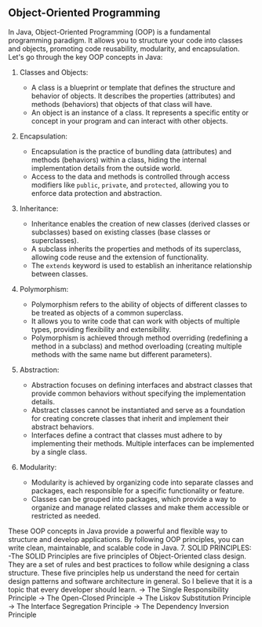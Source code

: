 ## Object-Oriented Programming

In Java, Object-Oriented Programming (OOP) is a fundamental programming paradigm. It allows you to structure your code into classes and objects, promoting code reusability, modularity, and encapsulation. Let's go through the key OOP concepts in Java:

1. Classes and Objects:
   - A class is a blueprint or template that defines the structure and behavior of objects. It describes the properties (attributes) and methods (behaviors) that objects of that class will have.
   - An object is an instance of a class. It represents a specific entity or concept in your program and can interact with other objects.

2. Encapsulation:
   - Encapsulation is the practice of bundling data (attributes) and methods (behaviors) within a class, hiding the internal implementation details from the outside world.
   - Access to the data and methods is controlled through access modifiers like `public`, `private`, and `protected`, allowing you to enforce data protection and abstraction.

3. Inheritance:
   - Inheritance enables the creation of new classes (derived classes or subclasses) based on existing classes (base classes or superclasses).
   - A subclass inherits the properties and methods of its superclass, allowing code reuse and the extension of functionality.
   - The `extends` keyword is used to establish an inheritance relationship between classes.

4. Polymorphism:
   - Polymorphism refers to the ability of objects of different classes to be treated as objects of a common superclass.
   - It allows you to write code that can work with objects of multiple types, providing flexibility and extensibility.
   - Polymorphism is achieved through method overriding (redefining a method in a subclass) and method overloading (creating multiple methods with the same name but different parameters).

5. Abstraction:
   - Abstraction focuses on defining interfaces and abstract classes that provide common behaviors without specifying the implementation details.
   - Abstract classes cannot be instantiated and serve as a foundation for creating concrete classes that inherit and implement their abstract behaviors.
   - Interfaces define a contract that classes must adhere to by implementing their methods. Multiple interfaces can be implemented by a single class.

6. Modularity:
   - Modularity is achieved by organizing code into separate classes and packages, each responsible for a specific functionality or feature.
   - Classes can be grouped into packages, which provide a way to organize and manage related classes and make them accessible or restricted as needed.

These OOP concepts in Java provide a powerful and flexible way to structure and develop applications. By following OOP principles, you can write clean, maintainable, and scalable code in Java.
7. SOLID PRINCIPLES: 
   -The SOLID Principles are five principles of Object-Oriented class design. They are a set of rules and best practices to follow while designing a class structure.
   These five principles help us understand the need for certain design patterns and software architecture in general. So I believe that it is a topic that every developer should learn.
  -> The Single Responsibility Principle
  -> The Open-Closed Principle
  -> The Liskov Substitution Principle
  -> The Interface Segregation Principle
  -> The Dependency Inversion Principle
